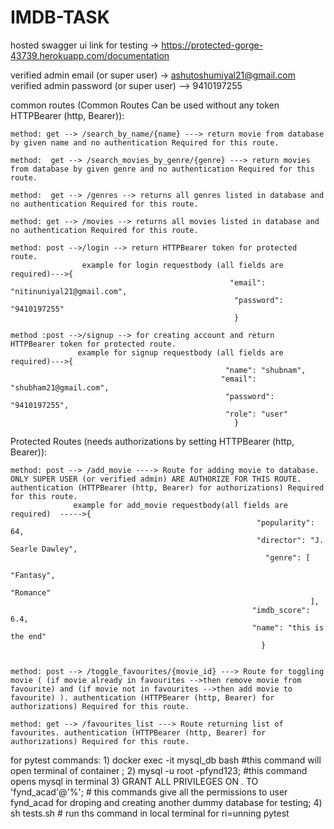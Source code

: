 # IMDB-TASK

hosted swagger ui link for testing -> https://protected-gorge-43739.herokuapp.com/documentation

verified admin email (or super user) -> ashutoshumiyal21@gmail.com
verified admin password (or super user) --> 9410197255


common routes (Common Routes Can be used without any token HTTPBearer (http, Bearer)):

    method: get --> /search_by_name/{name} ---> return movie from database by given name and no authentication Required for this route.
    
    method:  get --> /search_movies_by_genre/{genre} ---> return movies from database by given genre and no authentication Required for this route.
    
    method:  get --> /genres --> returns all genres listed in database and no authentication Required for this route.
    
    method: get --> /movies --> returns all movies listed in database and no authentication Required for this route.
    
    method: post -->/login --> return HTTPBearer token for protected route.
                    example for login requestbody (all fields are required)--->{
                                                     "email": "nitinuniyal21@gmail.com",
                                                      "password": "9410197255"
                                                      }
    
    method :post -->/signup --> for creating account and return  HTTPBearer token for protected route.
                   example for signup requestbody (all fields are required)--->{
                                                    "name": "shubnam",
                                                   "email": "shubham21@gmail.com",
                                                    "password": "9410197255",
                                                    "role": "user"
                                                      }
                   
    

Protected Routes (needs authorizations by setting HTTPBearer (http, Bearer)):

    method: post --> /add_movie ----> Route for adding movie to database. ONLY SUPER USER (or verified admin) ARE AUTHORIZE FOR THIS ROUTE. authentication (HTTPBearer (http, Bearer) for authorizations) Required for this route.
                  example for add_movie requestbody(all fields are required)  ----->{
                                                           "popularity": 64,
                                                           "director": "J. Searle Dawley",
                                                             "genre": [
                                                                         "Fantasy",
                                                                          "Romance"
                                                                       ],
                                                          "imdb_score": 6.4,
                                                          "name": "this is the end"
                                                            }
                                    
    
    method: post --> /toggle_favourites/{movie_id} ---> Route for toggling movie ( (if movie already in favourites -->then remove movie from favourite) and (if movie not in favourites -->then add movie to favourite) ). authentication (HTTPBearer (http, Bearer) for authorizations) Required for this route.
     
    method: get --> /favourites_list ---> Route returning list of favourites. authentication (HTTPBearer (http, Bearer) for authorizations) Required for this route.
    
    
    
    
for pytest commands:
        1) docker exec -it mysql_db bash #this command will open terminal of container ;
        2) mysql -u root -pfynd123; #this command opens mysql in terminal
        3) GRANT ALL PRIVILEGES ON *.* TO 'fynd_acad'@'%'; # this commands give all the permissions to user fynd_acad for droping and creating another              dummy database for testing;
        4) sh tests.sh # run ths command in local terminal for ri=unning pytest
    
    
    
    
    
 
    
    
    
    
    
    
